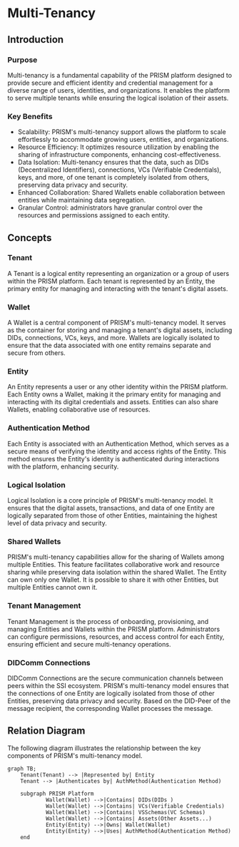 # Multi-Tenancy

## Introduction

### Purpose

Multi-tenancy is a fundamental capability of the PRISM platform designed to provide secure and efficient identity and credential management for a diverse range of users, identities, and organizations.
It enables the platform to serve multiple tenants while ensuring the logical isolation of their assets.

### Key Benefits

- Scalability: PRISM's multi-tenancy support allows the platform to scale effortlessly to accommodate growing users, entities, and organizations.
- Resource Efficiency: It optimizes resource utilization by enabling the sharing of infrastructure components, enhancing cost-effectiveness.
- Data Isolation: Multi-tenancy ensures that the data, such as DIDs (Decentralized Identifiers), connections, VCs (Verifiable Credentials), keys, and more, of one tenant is completely isolated from others, preserving data privacy and security.
- Enhanced Collaboration: Shared Wallets enable collaboration between entities while maintaining data segregation.
- Granular Control: administrators have granular control over the resources and permissions assigned to each entity.

## Concepts

### Tenant

A Tenant is a logical entity representing an organization or a group of users within the PRISM platform.
Each tenant is represented by an Entity, the primary entity for managing and interacting with the tenant's digital assets.

### Wallet

A Wallet is a central component of PRISM's multi-tenancy model.
It serves as the container for storing and managing a tenant's digital assets, including DIDs, connections, VCs, keys, and more.
Wallets are logically isolated to ensure that the data associated with one entity remains separate and secure from others.

### Entity

An Entity represents a user or any other identity within the PRISM platform.
Each Entity owns a Wallet, making it the primary entity for managing and interacting with its digital credentials and assets.
Entities can also share Wallets, enabling collaborative use of resources.

### Authentication Method

Each Entity is associated with an Authentication Method, which serves as a secure means of verifying the identity and access rights of the Entity.
This method ensures the Entity's identity is authenticated during interactions with the platform, enhancing security.

### Logical Isolation
Logical Isolation is a core principle of PRISM's multi-tenancy model. 
It ensures that the digital assets, transactions, and data of one Entity are logically separated from those of other Entities, maintaining the highest level of data privacy and security.

### Shared Wallets
PRISM's multi-tenancy capabilities allow for the sharing of Wallets among multiple Entities. 
This feature facilitates collaborative work and resource sharing while preserving data isolation within the shared Wallet.
The Entity can own only one Wallet. It is possible to share it with other Entities, but multiple Entities cannot own it.

### Tenant Management
Tenant Management is the process of onboarding, provisioning, and managing Entities and Wallets within the PRISM platform. 
Administrators can configure permissions, resources, and access control for each Entity, ensuring efficient and secure multi-tenancy operations.

### DIDComm Connections
DIDComm Connections are the secure communication channels between peers within the SSI ecosystem.
PRISM's multi-tenancy model ensures that the connections of one Entity are logically isolated from those of other Entities, preserving data privacy and security.
Based on the DID-Peer of the message recipient, the corresponding Wallet processes the message.

## Relation Diagram

The following diagram illustrates the relationship between the key components of PRISM's multi-tenancy model.


```mermaid
graph TB;
    Tenant(Tenant) --> |Represented by| Entity
    Tenant --> |Authenticates by| AuthMethod(Authentication Method)

    subgraph PRISM Platform
            Wallet(Wallet) -->|Contains| DIDs(DIDs )
            Wallet(Wallet) -->|Contains| VCs(Verifiable Credentials)
            Wallet(Wallet) -->|Contains| VSSchemas(VC Schemas)
            Wallet(Wallet) -->|Contains| Assets(Other Assets...)
            Entity(Entity) -->|Owns| Wallet(Wallet)
            Entity(Entity) -->|Uses| AuthMethod(Authentication Method)
    end
```